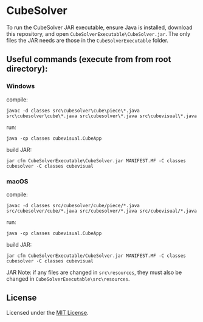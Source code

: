 # CubeSolver
To run the CubeSolver JAR executable, ensure Java is installed, download this repository, and open ```CubeSolverExecutable\CubeSolver.jar```. The only files the JAR needs are those in the ```CubeSolverExecutable``` folder.
## Useful commands (execute from from root directory):
### Windows
compile:
```
javac -d classes src\cubesolver\cube\piece\*.java src\cubesolver\cube\*.java src\cubesolver\*.java src\cubevisual\*.java
```
run:
```
java -cp classes cubevisual.CubeApp
```
build JAR:
```
jar cfm CubeSolverExecutable\CubeSolver.jar MANIFEST.MF -C classes cubesolver -C classes cubevisual
```
### macOS
compile:
```
javac -d classes src/cubesolver/cube/piece/*.java src/cubesolver/cube/*.java src/cubesolver/*.java src/cubevisual/*.java
```
run:
```
java -cp classes cubevisual.CubeApp
```
build JAR:
```
jar cfm CubeSolverExecutable/CubeSolver.jar MANIFEST.MF -C classes cubesolver -C classes cubevisual
```
JAR Note: if any files are changed in ```src\resources```, they must also be changed in ```CubeSolverExecutable\src\resources```.
## License
Licensed under the [MIT License](LICENSE).
